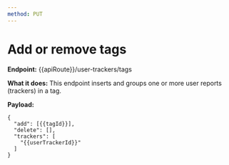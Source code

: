 ```yaml
---
method: PUT
---
```


# Add or remove tags

**Endpoint:** {{apiRoute}}/user-trackers/tags

**What it does:** This endpoint inserts and groups one or more user reports (trackers) in a tag.

**Payload:**

```
{
  "add": [{{tagId}}],
  "delete": [],
  "trackers": [
    "{{userTrackerId}}"
  ]
}
```

